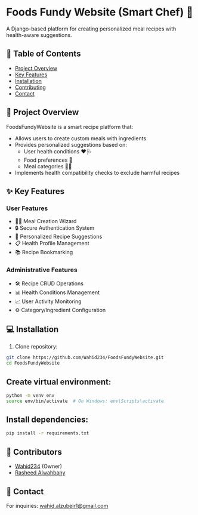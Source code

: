 
# Foods Fundy Website (Smart Chef) 🍴
A Django-based platform for creating personalized meal recipes with health-aware suggestions.

## 📌 Table of Contents
- [Project Overview](#-project-overview)
- [Key Features](#-key-features)
- [Installation](#-installation)
- [Contributing](#-contributing)
- [Contact](#-contact)

## 🚀 Project Overview
FoodsFundyWebsite is a smart recipe platform that:
- Allows users to create custom meals with ingredients
- Provides personalized suggestions based on:
  - User health conditions ❤️🩺
  - Food preferences 🥗
  - Meal categories 🍳🥘
- Implements health compatibility checks to exclude harmful recipes

## ✨ Key Features
### User Features
- 🧑🍳 Meal Creation Wizard
- 🔒 Secure Authentication System
- 🎯 Personalized Recipe Suggestions
- 📋 Health Profile Management
- 📚 Recipe Bookmarking

### Administrative Features
- 🛠️ Recipe CRUD Operations
- 📊 Health Conditions Management
- 📈 User Activity Monitoring
- ⚙️ Category/Ingredient Configuration

## 💻 Installation
1. Clone repository:
```bash
git clone https://github.com/Wahid234/FoodsFundyWebsite.git
cd FoodsFundyWebsite
```
## Create virtual environment:
```bash
python -m venv env
source env/bin/activate  # On Windows: env\Scripts\activate
```
## Install dependencies:
```bash
pip install -r requirements.txt
```


## 🤝 Contributors
- [Wahid234](https://github.com/Wahid234) (Owner)
- [Rasheed Alwahbany](https://github.com/rasheedalwahbany)


## 📧 Contact
For inquiries: wahid.alzubeir1@gmail.com


